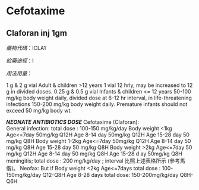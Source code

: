 # Cefotaxime

## Claforan inj 1gm

*藥物代碼*：ICLA1

*給藥途徑*：I

*用法用量*：

1 g & 2 g vial Adult & children >12 years 1 vial 12 hrly, may be increased to 12 g in divided doses. 0.25 g & 0.5 g vial Infants & children <= 12 years 50-100 mg/kg body weight daily, divided dose at 6-12 hr interval, in life-threatening infections 150-200 mg/kg body weight daily. Premature infants should not exceed 50 mg/kg body wt.

*****NEONATE ANTIBIOTICS DOSE*****
Cefotaxime (Claforan):    
General infection: total dose : 100-150 mg/kg/day
Body weight <1kg Age<=7day           50mg/kg Q12H
  Age 8-14 day 50mg/kg Q12H
  Age 15-28 day 50 mg/kg Q8H
Body weight 1-2kg Age<=7day 50mg/kg Q12H
  Age 8-14 day         50 mg/kg Q8H
  Age 15-28 day       50 mg/kg Q8H
Body weight >2kg  Age<=7day       50 mg/kg Q12H
  Age 8-14 day    50 mg/kg Q8H
  Age 15-28 d ay 50mg/kg Q8H
meningitis; total dose : 200 mg/kg/day ; interval 比照上述表格所示 (參考馬偕)。 Neofax: 
But if Body weight <2kg  Age<=7days    total dose : 100-150mg/kg/day  Q12-Q8H
                                           Age 8-28 days  total dose: 150-200mg/kg/day  Q8H-Q6H

